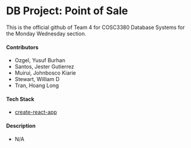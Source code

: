 # DB Project: Point of Sale

This is the official github of Team 4 for COSC3380 Database Systems for the Monday Wednesday section.

#### Contributors
- Ozgel, Yusuf Burhan
- Santos, Jester Gutierrez
- Muirui, Johnbosco Kiarie
- Stewart, William D
- Tran, Hoang Long
#### Tech Stack
- [create-react-app](https://create-react-app.dev/)
#### Description
- N/A
